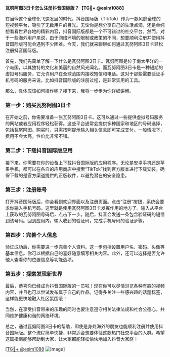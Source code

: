 **瓦努阿图3日卡怎么注册抖音国际版？【TG💪+ @esim1088】**

在当今这个全球化飞速发展的时代，抖音国际版（TikTok）作为一款风靡全球的短视频平台，吸引了无数用户的目光。无论你是想分享自己的生活点滴，还是单纯想看看世界各地的精彩内容，抖音国际版都是一个不可错过的社交平台。然而，对于一些海外用户来说，由于网络环境的限制或政策的不同，想要顺利注册并使用抖音国际版可能会遇到不少困难。今天，我们就来聊聊如何通过瓦努阿图3日卡轻松注册抖音国际版。

首先，我们先简单了解一下什么是瓦努阿图3日卡。瓦努阿图是位于南太平洋的一个岛国，以其独特的文化和美丽的自然风光闻名。而瓦努阿图3日卡是一种短期的虚拟号码服务，它允许用户在全球范围内接收短信和电话。这对于那些需要验证手机号码的服务来说，比如抖音国际版的注册过程，是非常实用的工具。

那么，具体应该如何操作呢？接下来，我将一步步为你详细讲解。

### 第一步：购买瓦努阿图3日卡

在开始之前，你需要准备一张瓦努阿图3日卡。这可以通过一些提供虚拟号码服务的网站或者应用程序轻松获得。这些平台通常会提供多种国家和地区的号码选择，包括瓦努阿图。购买时，只需按照提示输入相关信息即可完成支付。一般情况下，费用不会太高，性价比非常不错。

### 第二步：下载抖音国际版应用

接下来，你需要在你的设备上下载抖音国际版的应用程序。无论是安卓手机还是苹果手机，都可以在各自的应用商店中搜索“TikTok”找到官方版本进行下载安装。确保下载的是官方渠道提供的正版软件，以避免潜在的安全隐患。

### 第三步：注册账号

打开抖音国际版后，你会看到欢迎界面以及注册页面。点击“注册”按钮，系统会要求你输入手机号码。这里就是使用瓦努阿图3日卡发挥作用的地方了。输入从平台上获取的瓦努阿图号码后，点击下一步。随后，抖音会发送一条包含验证码的短信到该号码。回到应用内，输入收到的验证码，完成手机号码的验证步骤。

### 第四步：完善个人信息

验证成功后，你需要进一步完善个人资料。这一步包括设置用户名、密码、头像等基本信息。你可以根据自己的喜好随意填写相关内容。此外，还可以选择是否允许他人查看你的位置信息等功能选项。

### 第五步：探索发现新世界

最后，恭喜你已经成为抖音国际版的一员啦！现在你可以尽情浏览各种有趣的视频内容，并且也可以尝试发布属于自己的作品。记得多关注一些感兴趣的话题标签，这样能更快地融入社区氛围哦！

当然，在享受抖音带来的乐趣的同时也要注意遵守相关法律法规和社会公德心，共同维护健康和谐的网络环境。

总之，通过瓦努阿图3日卡的帮助，即使是身处海外的朋友也能顺利注册并使用抖音国际版。整个流程简单快捷，非常适合想要体验这款热门社交平台的人群。希望这篇指南能够帮助到大家，让大家都能轻松愉快地加入抖音大家庭！

[[TG💪+ @esim1088](https://t.me/s/esim1088) ![Image](https://i.postimg.cc/4NQfJmqS/Snipaste-2025-05-13-00-14-12.png)]